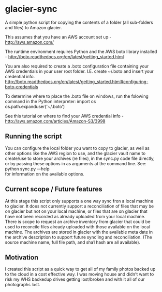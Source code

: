 glacier-sync
============
A simple python script for copying the contents of a folder (all sub-folders and files) to Amazon glacier.

This assumes that you have an AWS account set up - http://aws.amazon.com/

The runtime environment requires Python and the AWS boto library installed - http://boto.readthedocs.org/en/latest/getting_started.html

You are also required to create a .boto configuration file containing your AWS credentials in your user root folder. 
I.E. create ~/.boto and insert your credential info.  
http://boto.readthedocs.org/en/latest/getting_started.html#configuring-boto-credentials

To determine where to place the .boto file on windows, run the folowing command in the Python interpreter:
	import os  
	os.path.expanduser('~/.boto')

See this tutorial on where to find your AWS credential info - http://aws.amazon.com/articles/Amazon-S3/3998


Running the script
------------------

You can configure the local folder you want to copy to glacier, as well as other options like the AWS region to use, and the glacier vault name to create/use to store your archives (re files), in the sync.py code file directly, or by passing these options in as arguments at the command line.
See:  
	python sync.py --help  
for information on the available options.


Current scope / Future features
-------------------------------

At this stage this script only supports a one way sync fron a local machine to glacier. It does not currently support a reconciliation of files that may be on glacier but not on your local machine, or files that are on glacier that have not been recorded as already uploaded from your local machine.
There is scope to request an archive inventory from glacier that could be used to reconcile files already uploaded with those available on the local machine.
The archives are stored in glacier with the available meta date in the archive description to support future sync'ing and reconciliation. (The source machine name, full file path, and sha1 hash are all available).

Motivation
----------
I created this script as a quick way to get all of my family photos backed up to the cloud in a cost effective way. 
I was moving house and didn't want to risk my WHS backedup drives getting lost/broken and with it all of our photographs lost.
